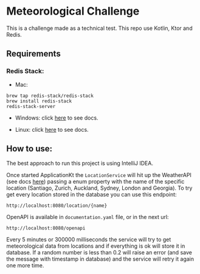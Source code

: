 # Meteorological Challenge
This is a challenge made as a technical test. This repo use Kotlin, Ktor and Redis.

## Requirements

### Redis Stack:

-  Mac:
```
brew tap redis-stack/redis-stack
brew install redis-stack
redis-stack-server
```

- Windows: click [here](https://redis.io/docs/getting-started/install-stack/windows/) to see docs.

- Linux: click [here](https://redis.io/docs/getting-started/install-stack/linux/) to see docs.

## How to use:

The best approach to run this project is using IntelliJ IDEA.

Once started ApplicationKt the `LocationService` will hit up the WeatherAPI (see docs [here](https://www.weatherapi.com/docs/)) passing a enum property with the name of the specific location (Santiago, Zurich, Auckland, Sydney, London and Georgia). To try get every location stored in the database you can use this endpoint:

`http://localhost:8080/location/{name}`

OpenAPI is available in `documentation.yaml` file, or in the next url:

`http://localhost:8080/openapi`

Every 5 minutes or 300000 milliseconds the service will try to get meteorological data from locations and if everything is ok will store it in database. If a random number is less than 0.2 will raise an error (and save the message with timestamp in database) and the service will retry it again one more time.
